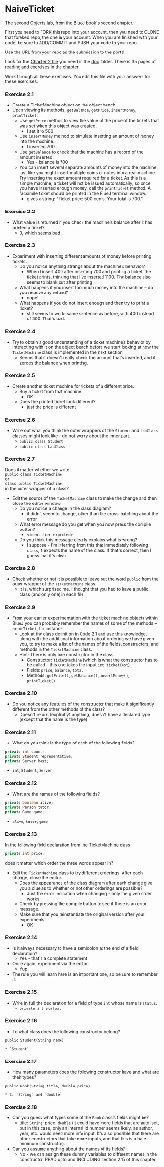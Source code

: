 # NaiveTicket

The second Objects lab, from the BlueJ book's second chapter.

First you need to FORK this repo into your account, then you need to CLONE that foreked repo, the one in your account. 
When you are finished with your code, be sure to ADD/COMMIT and PUSH your code to your repo.

Use the URL from your repo as the submission to the portal. 

Look for the [Chapter 2 file](./doc/BlueJ-objects-first-ch2.pdf) you need in the [doc](./doc) folder.
There is 35 pages of reading and exercises in the chapter.

Work through all these exercises. You edit this file with your answers for these exercises.

### Exercise 2.1
* Create a TicketMachine object on the object bench.
* Upon viewing its methods, `getBalance`, `getPrice`, `insertMoney`, `printTicket`:
	* Use `getPrice` method to view the value of the price of the tickets that was set when this object was created.
		* I set it to 500
	* Use `insertMoney` method to simulate inserting an amount of money into the machine.
		* I inserted 700
	* Use `getBalance` to check that the machine has a record of the amount inserted.
		* Yes - balance is 700
	* You can insert several separate amounts of money into the machine, just like you might insert multiple coins or notes into a real machine. Try inserting the exact amount required for a ticket. As this is a simple machine, a ticket will not be issued automatically, so once you have inserted enough money, call the `printTicket` method. A facsimile ticket should be printed in the BlueJ terminal window.
		* gives a string: "Ticket price: 500 cents. Your total is 700."

### Exercise 2.2
* What value is returned if you check the machine’s balance after it has printed a ticket?
	* 0, which seems bad

### Exercise 2.3
* Experiment with inserting different amounts of money before printing tickets.
	* Do you notice anything strange about the machine’s behavior?
		* When I insert 400 after inserting 700 and printing a ticket, the ticket prints, thinking that I've inserted 1100. The balance also seems to blank out after printing
	* What happens if you insert too much money into the machine – do you receive any refund?
		* nope!
	* What happens if you do not insert enough and then try to print a ticket?
		* still seems to work: same sentence as before, with 400 instead of 500. That's bad.

### Exercise 2.4
* Try to obtain a good understanding of a ticket machine’s behavior by interacting with it on the object bench before we start looking at how the `TicketMachine` class is implemented in the next section.
	* Seems that it doesn't really check the amount that's inserted, and it zeroes the balance when printing.

### Exercise 2.5
* Create another ticket machine for tickets of a different price.
	* Buy a ticket from that machine.
		* OK
	* Does the printed ticket look different?
		* just the price is different

### Exercise 2.6
* Write out what you think the outer wrappers of the `Student` and `LabClass` classes might look like – do not worry about the inner part.
	* `public class Student`
	* `public class LabClass`

### Exercise 2.7
Does it matter whether we write<br>
`public class TicketMachine`<br>
or<br>
`class public TicketMachine`<br>
in the outer wrapper of a class?
* Edit the source of the `TicketMachine` class to make the change and then close the editor window.
	* Do you notice a change in the class diagram?
		* it didn't seem to change, other than the cross-hatching about the error
	* What error message do you get when you now press the compile button?
		* `<identifier expected>`
	* Do you think this message clearly explains what is wrong?
		* I suppose - I'm inferring from this that immediately following `class`, it expects the name of the class. If that's correct, then I guess that it's clear.

### Exercise 2.8
* Check whether or not it is possible to leave out the word `public` from the outer wrapper of the `TicketMachine` class.
	* It is, which surprised me. I thought that you had to have a public class (and only one) in each file.

### Exercise 2.9
* From your earlier experimentation with the ticket machine objects within BlueJ you can probably remember the names of some of the methods – `printTicket`, for instance.
	* Look at the class definition in Code 2.1 and use this knowledge, along with the additional information about ordering we have given you, to try to make a list of the names of the fields, constructors, and methods in the `TicketMachine` class.
	* Hint: There is only one constructor in the class.
		* Constructor: `TicketMachine` (which is what the constructor has to be called - this one takes the input `int ticketCost`)
		* Fields: `price`, `balance`, `total`
		* Methods: `getPrice()`, `getBalance()`, `insertMoney()`, `printTicket()`

### Exercise 2.10
* Do you notice any features of the constructor that make it significantly different from the other methods of the class?
	* Doesn't return (explicitly) anything, doesn't have a declared type (except that the name is the type)
	
### Exercise 2.11
* What do you think is the type of each of the following fields?

```java
private int count;
private Student representative;
private Server host;
```
* `int`, `Student`, `Server`

### Exercise 2.12
* What are the names of the following fields?

```java
private boolean alive;
private Person tutor;
private Game game;
```

* `alive`, `tutor`, `game`

### Exercise 2.13

In the following field declaration from the TicketMachine class<br>

```java
private int price;
```
does it matter which order the three words appear in?
* Edit the `TicketMachine` class to try different orderings. After each change, close the editor.
	* Does the appearance of the class diagram after each change give you a clue as to whether or not other orderings are
possible?
		* Just the error indication when changing - only the given order works
	* Check by pressing the compile button to see if there is an error message.
	* Make sure that you reinstantiate the original version after your experiments!
		* OK

### Exercise 2.14
* Is it always necessary to have a semicolon at the end of a field declaration?
	* Yes - that's a complete statement
* Once again, experiment via the editor.
	* Yup.
* The rule you will learn here is an important one, so be sure to remember it.


### Exercise 2.15
* Write in full the declaration for a field of type `int` whose name is `status`.
	* `private int status;`

### Exercise 2.16
* To what class does the following constructor belong?
```
public Student(String name)
```
	* `Student`

### Exercise 2.17
* How many parameters does the following constructor have and what are their types?
```
public Book(String title, double price)
```
	* 2: `String` and `double`

### Exercise 2.18
* Can you guess what types some of the `Book` class’s fields might be?
	* title: `String`, price: `double` (it could have more fields that are auto-set, but in this case, only an internal id number seems likely, as author, year, etc. would need more info input. It's also possible that there are other constructors that take more inputs, and that this is a bare-minimum constructor).
* Can you assume anything about the names of its fields?
	* No - we can assign these dummy variables to different names in the constructor.
READ upto and INCLUDING section 2.15 of this chapter.

